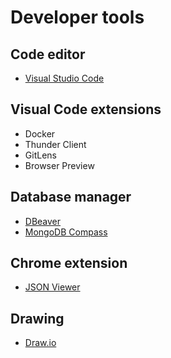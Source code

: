 # Developer tools

## Code editor

- [Visual Studio Code](https://code.visualstudio.com/download)

## Visual Code extensions

- Docker
- Thunder Client
- GitLens
- Browser Preview

## Database manager

- [DBeaver](https://dbeaver.io/download/)
- [MongoDB Compass](https://www.mongodb.com/try/download/compass)

## Chrome extension

- [JSON Viewer](https://chrome.google.com/webstore/detail/json-viewer/gbmdgpbipfallnflgajpaliibnhdgobh)

## Drawing

- [Draw.io](https://github.com/jgraph/drawio-desktop/releases)
